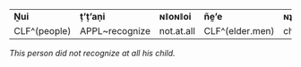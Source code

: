 ||||||
|:-|:-|:-|:-|:-|
|**Ṉui**|**ṭʼṭʼaṇi**|**ɴǁoɴǁoi**|**ñḛʼe**|**ɴʇa**|
|CLF^(people)|APPL~recognize|not.at.all|CLF^(elder.men)|child|
*This person did not recognize at all his child.*